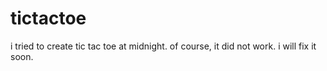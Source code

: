# tictactoe
i tried to create tic tac toe at midnight.
of course, it did not work.
i will fix it soon.
